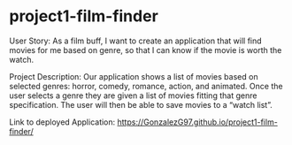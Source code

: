# project1-film-finder

User Story: As a film buff, I want to create an application that will find movies for me based on genre, so that I can know if the movie is worth the watch.


Project Description: Our application shows a list of movies based on selected genres:  horror, comedy, romance, action, and animated. Once the user selects a genre they are  given a list of movies fitting that genre specification. The user will then be able to save movies to a “watch list”.


Link to deployed Application: https://GonzalezG97.github.io/project1-film-finder/
